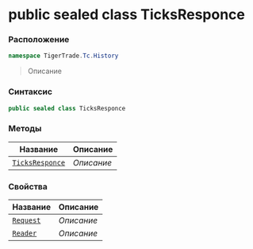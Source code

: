 
# public sealed class TicksResponce
### Расположение
```csharp
namespace TigerTrade.Tc.History
```



> Описание

### Синтаксис
```csharp
public sealed class TicksResponce
```


### Методы
| Название | Описание |
| --- | --- |
| [`TicksResponce`](./TicksResponce.cs/Методы/TicksResponce.md) | *Описание* |

### Свойства
| Название | Описание |
| --- | --- |
| [`Request`](./TicksResponce.cs/Свойства/Request.md) | *Описание* |
| [`Reader`](./TicksResponce.cs/Свойства/Reader.md) | *Описание* |



